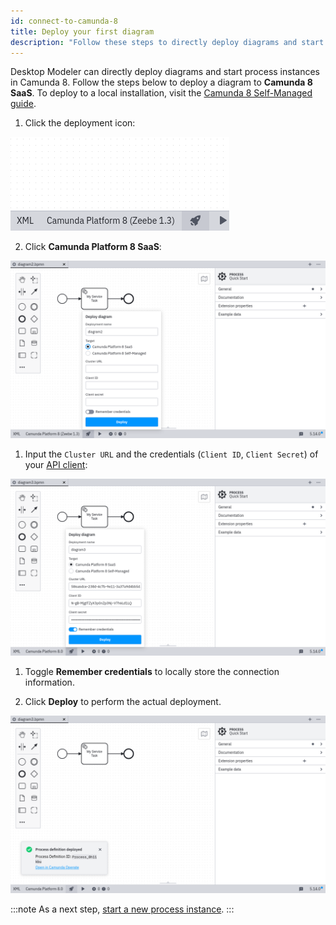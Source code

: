 ```yaml
---
id: connect-to-camunda-8
title: Deploy your first diagram
description: "Follow these steps to directly deploy diagrams and start process instances in Camunda 8."
---
```


Desktop Modeler can directly deploy diagrams and start process instances in Camunda 8. Follow the steps below to deploy a diagram to **Camunda 8 SaaS**. To deploy to a local installation, visit the [Camunda 8 Self-Managed guide](../../../self-managed/modeler/desktop-modeler/deploy-to-self-managed.md).

1. Click the deployment icon:

![deployment icon](./img/deploy-icon.png)

2. Click **Camunda Platform 8 SaaS**:

[//]: <> (I am assuming this will be adjusted on the UI end?)

![deployment configuration](./img/deploy-diagram-camunda-cloud.png)

1. Input the `Cluster URL` and the credentials (`Client ID`, `Client Secret`) of your [API client](../../console/manage-clusters/manage-api-clients.md):

![deployment via Camunda 8](./img/deploy-diagram-camunda-cloud-remember.png)

1. Toggle **Remember credentials** to locally store the connection information.

2. Click **Deploy** to perform the actual deployment.

![deployment successful](./img/deploy-diagram-camunda-cloud-success.png)

:::note
As a next step, [start a new process instance](./start-instance.md).
:::
